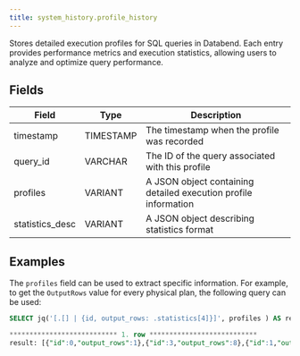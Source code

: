 ```yaml
---
title: system_history.profile_history
---
```

Stores detailed execution profiles for SQL queries in Databend. Each entry provides performance metrics and execution statistics, allowing users to analyze and optimize query performance.

## Fields


| Field           | Type      | Description                                                                 |
|-----------------|-----------|-----------------------------------------------------------------------------|
| timestamp       | TIMESTAMP | The timestamp when the profile was recorded                                 |
| query_id        | VARCHAR   | The ID of the query associated with this profile                            |
| profiles        | VARIANT   | A JSON object containing detailed execution profile information             |
| statistics_desc | VARIANT   | A JSON object describing statistics format                                  |



## Examples

The `profiles` field can be used to extract specific information. For example, to get the `OutputRows` value for every physical plan, the following query can be used:
```sql
SELECT jq('[.[] | {id, output_rows: .statistics[4]}]', profiles ) AS result FROM system_history.profile_history LIMIT 1;

*************************** 1. row ***************************
result: [{"id":0,"output_rows":1},{"id":3,"output_rows":8},{"id":1,"output_rows":1},{"id":2,"output_rows":1}]
```
